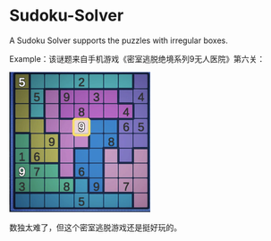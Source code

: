 # Sudoku-Solver

A Sudoku Solver supports the puzzles with irregular boxes.

Example：该谜题来自手机游戏《密室逃脱绝境系列9无人医院》第六关：

<img src="example.png" width="50%">

数独太难了，但这个密室逃脱游戏还是挺好玩的。
